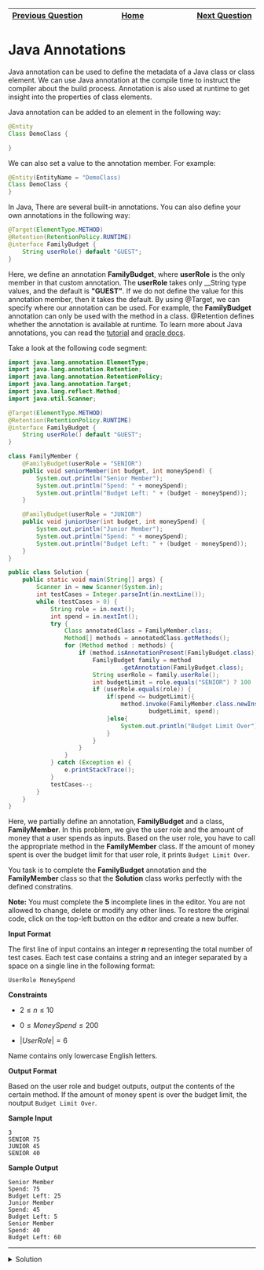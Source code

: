 | <img width=1000>[Previous Question](https://github.com/Kevin-Lago/java-hackerrank-solutions/tree/main/src/advanced/java_singleton_pattern)</img> | <img width=1000>[Home](https://github.com/Kevin-Lago/java-hackerrank-solutions)</img> | <img width=1000>[Next Question](https://github.com/Kevin-Lago/java-hackerrank-solutions/tree/main/src/advanced/covariant_return_types)</img> |
|:---|:---:|---:|

# Java Annotations

Java annotation can be used to define the metadata of a Java class or class element. We can use Java annotation at the compile time to instruct the compiler about the build process. Annotation is also used at runtime to get insight into the properties of class elements.

Java annotation can be added to an element in the following way:

```java
@Entity
Class DemoClass {

}
```

We can also set a value to the annotation member. For example:

```java
@Entity(EntityName = "DemoClass)
Class DemoClass {
}
```

In Java, There are several built-in annotations. You can also define your own annotations in the following way:

```java
@Target(ElementType.METHOD)
@Retention(RetentionPolicy.RUNTIME)
@interface FamilyBudget {
    String userRole() default "GUEST";
}
```

Here, we define an annotation __FamilyBudget__, where __userRole__ is the only member in that custom annotation. The __userRole__ takes only __String type values, and the default is __"GUEST"__. If we do not define the value for this annotation member, then it takes the default. By using @Target, we can specify where our annotation can be used. For example, the __FamilyBudget__ annotation can only be used with the method in a class. @Retention defines whether the annotation is available at runtime. To learn more about Java annotations, you can read the [tutorial]() and [oracle docs]().

Take a look at the following code segment:

```java
import java.lang.annotation.ElementType;
import java.lang.annotation.Retention;
import java.lang.annotation.RetentionPolicy;
import java.lang.annotation.Target;
import java.lang.reflect.Method;
import java.util.Scanner;

@Target(ElementType.METHOD)
@Retention(RetentionPolicy.RUNTIME)
@interface FamilyBudget {
    String userRole() default "GUEST";
}

class FamilyMember {
	@FamilyBudget(userRole = "SENIOR")
    public void seniorMember(int budget, int moneySpend) {
        System.out.println("Senior Member");
        System.out.println("Spend: " + moneySpend);
        System.out.println("Budget Left: " + (budget - moneySpend));
    }

    @FamilyBudget(userRole = "JUNIOR")
    public void juniorUser(int budget, int moneySpend) {
        System.out.println("Junior Member");
        System.out.println("Spend: " + moneySpend);
        System.out.println("Budget Left: " + (budget - moneySpend));
    }
}

public class Solution {
    public static void main(String[] args) {
        Scanner in = new Scanner(System.in);
        int testCases = Integer.parseInt(in.nextLine());
        while (testCases > 0) {
            String role = in.next();
            int spend = in.nextInt();
            try {
                Class annotatedClass = FamilyMember.class;
                Method[] methods = annotatedClass.getMethods();
                for (Method method : methods) {
                    if (method.isAnnotationPresent(FamilyBudget.class)) {
                        FamilyBudget family = method
                                .getAnnotation(FamilyBudget.class);
                        String userRole = family.userRole();
                        int budgetLimit = role.equals("SENIOR") ? 100 : 50;
                        if (userRole.equals(role)) {
                            if(spend <= budgetLimit){
                                method.invoke(FamilyMember.class.newInstance(),
                                        budgetLimit, spend);
                            }else{
                                System.out.println("Budget Limit Over");
                            }
                        }
                    }
                }
            } catch (Exception e) {
                e.printStackTrace();
            }
            testCases--;
        }
    }
}
```

Here, we partially define an annotation, __FamilyBudget__ and a class, __FamilyMember__. In this problem, we give the user role and the amount of money that a user spends as inputs. Based on the user role, you have to call the appropriate method in the __FamilyMember__ class. If the amount of money spent is over the budget limit for that user role, it prints ```Budget Limit Over```.

You task is to complete the __FamilyBudget__ annotation and the __FamilyMember__ class so that the __Solution__ class works perfectly with the defined constratins.

__Note:__ You must complete the __5__ incomplete lines in the editor. You are not allowed to change, delete or modify any other lines. To restore the original code, click on the top-left button on the editor and create a new buffer.

__Input Format__

The first line of input contains an integer ___n___ representing the total number of test cases. Each test case contains a string and an integer separated by a space on a single line in the following format:

```
UserRole MoneySpend
```

__Constraints__

- $2 \le n \le 10$

- $0 \le MoneySpend \le 200$

- $|UserRole| = 6$

Name contains only lowercase English letters.

__Output Format__

Based on the user role and budget outputs, output the contents of the certain method. If the amount of money spent is over the budget limit, the noutput ```Budget Limit Over```.

__Sample Input__

```
3
SENIOR 75
JUNIOR 45
SENIOR 40
```

__Sample Output__

```
Senior Member
Spend: 75
Budget Left: 25
Junior Member
Spend: 45
Budget Left: 5
Senior Member
Spend: 40
Budget Left: 60
```

---

<details><summary>Solution</summary>
    
```java

```
</details>